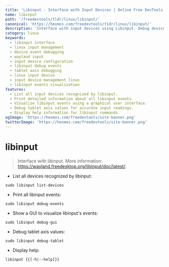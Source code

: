```yaml
---
title: 'Libinput - Interface with Input Devices | Online Free DevTools by Hexmos'
name: libinput
path: '/freedevtools/tldr/linux/libinput/'
canonical: 'https://hexmos.com/freedevtools/tldr/linux/libinput/'
description: 'Interface with input devices using Libinput. Debug device events, visualize interactions, and manage tablet axis values with this powerful Linux command-line tool. Free online tool, no registration required.'
category: linux
keywords:
  - libinput interface
  - linux input management
  - device event debugging
  - wayland input
  - input device configuration
  - libinput debug events
  - tablet axis debugging
  - linux input device
  - input device management linux
  - libinput events visualization
features:
  - List all input devices recognized by libinput.
  - Print detailed information about all libinput events.
  - Visualize libinput events using a graphical user interface.
  - Debug tablet axis values for accurate input readings.
  - Display help information for libinput commands.
ogImage: 'https://hexmos.com/freedevtools/site-banner.png'
twitterImage: 'https://hexmos.com/freedevtools/site-banner.png'
---
```


# libinput

> Interface with libinput.
> More information: <https://wayland.freedesktop.org/libinput/doc/latest/>.

- List all devices recognized by libinput:

`sudo libinput list-devices`

- Print all libinput events:

`sudo libinput debug-events`

- Show a GUI to visualize libinput's events:

`sudo libinput debug-gui`

- Debug tablet axis values:

`sudo libinput debug-tablet`

- Display help:

`libinput {{[-h|--help]}}`
